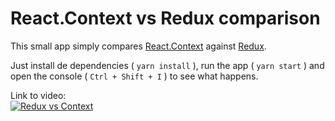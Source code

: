 # React.Context vs Redux comparison

This small app simply compares [React.Context](https://reactjs.org/docs/context.html) against [Redux](https://redux.js.org/).

Just install de dependencies ( `yarn install` ), run the app ( `yarn start` ) and open the console ( `Ctrl + Shift + I` ) to see what happens.

Link to video:  
[![Redux vs Context](https://img.youtube.com/vi/48n0VX-0jow/0.jpg)](https://youtu.be/48n0VX-0jow "Redux vs Context")
